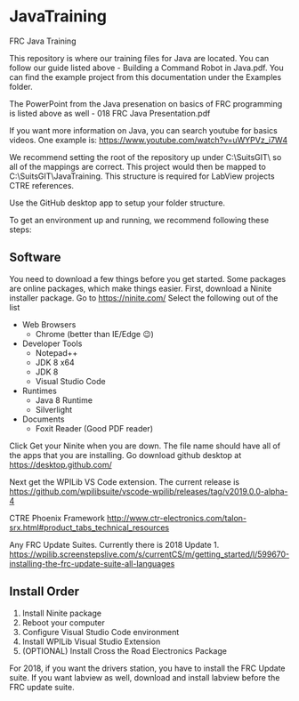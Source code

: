 # JavaTraining #
FRC Java Training

This repository is where our training files for Java are located. You can follow our guide listed above - Building a Command Robot in Java.pdf. You can find the example project from this documentation under the Examples folder.

The PowerPoint from the Java presenation on basics of FRC programming is listed above as well - 018 FRC Java Presentation.pdf

If you want more information on Java, you can search youtube for basics videos. One example is: https://www.youtube.com/watch?v=uWYPVz_i7W4


We recommend setting the root of the repository up under C:\SuitsGIT\ so all of the mappings are correct. This project would then be mapped to C:\SuitsGIT\JavaTraining. This structure is required for LabView projects CTRE references.

Use the GitHub desktop app to setup your folder structure.

To get an environment up and running, we recommend following these steps:

## Software ##
You need to download a few things before you get started. Some packages are online packages, which make things easier.
First, download a Ninite installer package. Go to https://ninite.com/
Select the following out of the list
* Web Browsers
	* Chrome (better than IE/Edge 😉)
* Developer Tools
	* Notepad++
	* JDK 8 x64
	* JDK 8
	* Visual Studio Code
* Runtimes
	* Java 8 Runtime
	* Silverlight
* Documents
	* Foxit Reader (Good PDF reader)

Click Get your Ninite when you are down. The file name should have all of the apps that you are installing.
Go download github desktop at https://desktop.github.com/

Next get the WPILib VS Code extension. The current release is https://github.com/wpilibsuite/vscode-wpilib/releases/tag/v2019.0.0-alpha-4

CTRE Phoenix Framework
http://www.ctr-electronics.com/talon-srx.html#product_tabs_technical_resources

Any FRC Update Suites. Currently there is 2018 Update 1.
https://wpilib.screenstepslive.com/s/currentCS/m/getting_started/l/599670-installing-the-frc-update-suite-all-languages



## Install Order ##
1.	Install Ninite package
2.	Reboot your computer
3.	Configure Visual Studio Code environment
4.	Install WPILib Visual Studio Extension
5.	(OPTIONAL) Install Cross the Road Electronics Package


For 2018, if you want the drivers station, you have to install the FRC Update suite.
If you want labview as well, download and install labview before the FRC update suite.


